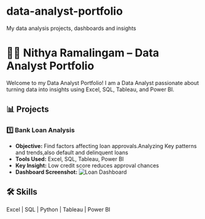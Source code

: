 # data-analyst-portfolio
My data analysis projects, dashboards and insights

# 👩‍💻 Nithya Ramalingam – Data Analyst Portfolio

Welcome to my Data Analyst Portfolio! 
I am a Data Analyst passionate about turning data into insights using Excel, SQL, Tableau, and Power BI.

## 📊 Projects

### 1️⃣ Bank Loan Analysis
- **Objective:** Find factors affecting loan approvals.Analyzing Key patterns and trends,also default and delinquent loans
- **Tools Used:** Excel, SQL, Tableau,  Power BI
- **Key Insight:** Low credit score reduces approval chances  
- **Dashboard Screenshot:** ![Loan Dashboard](./Project1_Bank_Loan_Analysis/dashboard_screenshot.png)

## 🛠 Skills
Excel | SQL | Python | Tableau | Power BI

